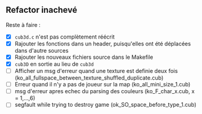 ## Refactor inachevé

Reste à faire :

- [x] `cub3d.c` n'est pas complètement réécrit
- [x] Rajouter les fonctions dans un header, puisqu'elles ont été déplacées dans d'autre sources
- [x] Rajouter les nouveaux fichiers source dans le Makefile
- [x] `cub3D` en sortie au lieu de `cub3d`
- [ ] Afficher un msg d'erreur quand une texture est definie deux fois (ko_all_fullspace_between_texture_shuffled_duplicate.cub)
- [ ] Erreur quand il n'y a pas de joueur sur la map
(ko_all_mini_size_1.cub)
- [ ] msg d'erreur apres echec du parsing des couleurs
(ko_F_char_x.cub, x = 1,...,6)
- [ ] segfault while trying to destroy game (ok_SO_space_before_type_1.cub)
